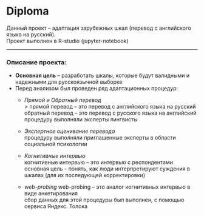 # Diploma
Данный проект – адаптация зарубежных шкал (перевод с английского языка на русский).   
Проект выполнен в R-studio (jupyter-notebook)

--- 
### Описание проекта:
- **Основная цель** – разработать шкалы, которые будут валидными и надежными для русскоязычной выборке
- Перед анализом был проведен ряд адаптационных процедур:
  - *Прямой и Обратный перевод*  
          >  прямой перевод – это перевод с английского языка на русский   
             обратный перевод – это перевод с русского языка на английский   
             процедуру выполняли эксперты лингвисты
  
  - *Экспертное оценивание перевода*  
  процедуру выполняли приглашенные эксперты в области социальной психологии 
  
  - *Когнитивные интервью*  
  когнитивные интервью – это интервью с респондентами   
  основная цель – понять, как люди интерпретируют суждения в шкалах (для их последующей корректировки)
  
  - *web-probing*
  web-probing – это аналог когнитивных интервью в виде анкетирования   
  сбор данных для этой процедуры был выполнен, с помощью сервиса Яндекс. Толока 
